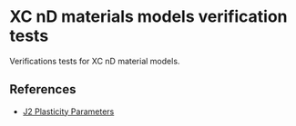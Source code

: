 XC nD materials models verification tests
=========================================

Verifications tests for XC nD material models.

## References

- [J2 Plasticity Parameters](https://portwooddigital.com/2025/01/05/j2-plasticity-parameters/)
